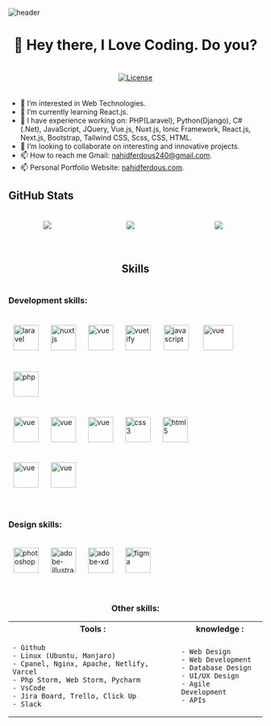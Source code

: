 ![header](https://capsule-render.vercel.app/api?type=waving&color=auto&height=300&section=header&text=Nahid%20Ferdous&fontSize=80&animation=fadeIn&fontAlignY=38&desc=A%20Passionate%20Full-Stack%20Web%20Developer.&descAlignY=51&descAlign=62)
<h1 align="center">
    👋 Hey there, I Love Coding. Do you?
</h1>

<p align="center">
    <a href="https://komarev.com/ghpvc/?username=nahidnfr123&color=ff69b4&style=flat&label=VIEWS">
    <img align="center" hspace="10" vspace="20" src="https://komarev.com/ghpvc/?username=nahidnfr123&color=ff69b4&style=flat&label=VIEWS" alt="License">
    </a>
</p>

[comment]: <> (<div style="margin-bottom: 30px; color: dodgerblue;">)

[comment]: <> (    <h3 align="center" style="line-height: 4px !important;">)

[comment]: <> (        I am a Full-Stack Web Developer.)

[comment]: <> (    </h3>)

[comment]: <> (</div>)

[comment]: <> (<hr style="margin-bottom: 30px; background-color: #4a5568">)

- 🌱 I’m interested in Web Technologies.
- 🌱 I’m currently learning React.js.
- 🌱 I have experience working on: PHP(Laravel), Python(Django), C#(.Net), JavaScript, JQuery, Vue.js, Nuxt.js, Ionic Framework, React.js, Next.js, Bootstrap, Tailwind CSS, Scss, CSS, HTML.
- 💞️ I’m looking to collaborate on interesting and innovative projects.
- 📫 How to reach me Gmail: nahidferdous240@gmail.com.
- 📫 Personal Portfolio Website: [nahidferdous.com](https://www.nahidferdous.netlify.com "Nahid Ferdous").

[comment]: <> (![myimg]&#40;https://cdn.worldvectorlogo.com/logos/html5.svg&#41;)

[comment]: <> (![alt text]&#40;https://cdn.worldvectorlogo.com/logos/html5.svg ''&#41;{: height="50px" width="50px" style="float:left; padding-bottom:1000px" })

<h2>GitHub Stats</h2>
<div align="center" style="display: flex; flex-wrap: wrap; justify-content: space-around; align-items: center;">
<img src="https://github-readme-stats.vercel.app/api/top-langs/?username=nahidnfr123&show_icons=true&theme=radical&#41;]&#50;https://github.com/anuraghazra/github-readme-stats&#41;">

[//]: # (<a href="https://github-readme-stats.vercel.app/api/top-langs/?username=nahidnfr123&show_icons=true&theme=radical">)

[//]: # (  <img align="center" hspace="10" vspace="20" style="max-width: 320px" align="center" src="https://github-readme-stats.vercel.app/api/top-langs/?username=nahidnfr123&&layout=compact&show_icons=true&theme=radical" />)

[//]: # (</a>)
<div>
<img align="center" hspace="10" vspace="20" src="https://github-readme-streak-stats.herokuapp.com?user=nahidnfr123&theme=aura&fire=EB5454)](https://git.io/streak-stats" />
</div>
<a href="https://github-readme-stats.vercel.app/api?username=nahidnfr123&show_icons=true&theme=radical">
  <img align="center" hspace="10" vspace="20" align="center" src="https://github-readme-stats.vercel.app/api?username=nahidnfr123&show_icons=true&theme=radical" />
</a>
</div>


<br/>
<h2 align="center">Skills</h2>
<div style="display: flex; flex-wrap: wrap; gap: 20px">
    <div style="min-width: 100px">
        <h3>Development skills:</h3>
        <div>
            <img align="middle" hspace="10" vspace="20" src="https://cdn.worldvectorlogo.com/logos/laravel-2.svg" alt="laravel" width="50" height="50"/>
            <img align="middle" hspace="10" vspace="20" src="https://i.ibb.co/PWH7mQQ/nuxt-seeklogo-com.png" alt="nuxt js" height="50"/>
            <img align="middle" hspace="10" vspace="20" src="https://cdn.worldvectorlogo.com/logos/vue-js-1.svg" alt="vue" width="50" height="50"/>
            <img align="middle" hspace="10" vspace="20" src="https://i.ibb.co/9rLZp8w/vuetifyjs-svgrepo-com.png" alt="vuetify" width="50" height="50"/>
            <img align="middle" hspace="10" vspace="20" src="https://i.ibb.co/KF7Yq9Y/javascript.png" alt="javascript" height="50" style="background: white; padding: 2px; border-radius: 4px"/>
            <img align="middle" hspace="10" vspace="20" src="https://cdn.worldvectorlogo.com/logos/jquery-1.svg" alt="vue" width="60" height="50" style="background: white; padding: 2px; border-radius: 4px"/>
            <img align="middle" hspace="10" vspace="20" src="https://cdn.worldvectorlogo.com/logos/php-1.svg" alt="php" width="50" style="max-height: 50px;"/>
        </div>    
        <div>    
            <img align="middle" hspace="10" vspace="20" src="https://cdn.worldvectorlogo.com/logos/tailwind-css-2.svg" alt="vue" width="50" height="50"/>
            <img align="middle" hspace="10" vspace="20" src="https://cdn.worldvectorlogo.com/logos/bootstrap-4.svg" alt="vue" width="50" height="50"/>
            <img align="middle" hspace="10" vspace="20" src="https://cdn.worldvectorlogo.com/logos/sass-1.svg" alt="vue" width="50" height="50"/>
            <img align="middle" hspace="10" vspace="20" src="https://i.ibb.co/Tv1hTPX/css.png" alt="css3" width="50" height="50"/>
            <img align="middle" hspace="10" vspace="20" src="https://i.ibb.co/LRGrxXz/HTML.png" alt="html5" width="50" height="50"/>
        </div>
        <div>
            <img align="middle" hspace="10" vspace="20" src="https://cdn.worldvectorlogo.com/logos/mysql-3.svg" alt="vue" width="50" height="50"/>
            <img align="middle" hspace="10" vspace="20" src="https://cdn.worldvectorlogo.com/logos/postgresql.svg" alt="vue" width="50" height="50"/>
        </div>
    </div>
    <div style="min-width: 100px">
        <h3>Design skills:</h3>
        <img align="middle" hspace="10" vspace="20" src="https://cdn.worldvectorlogo.com/logos/photoshop-cc-4.svg" alt="photoshop" width="50" height="50"/>
        <img align="middle" hspace="10" vspace="20" src="https://i.ibb.co/v1NR8tG/adobe-illustrator.png" alt="adobe-illustrator" width="50" height="50"/>
        <img align="middle" hspace="10" vspace="20" src="https://cdn.worldvectorlogo.com/logos/adobe-xd-1.svg" alt="adobe-xd" width="50" height="50"/>
        <img align="middle" hspace="10" vspace="20" src="https://cdn.worldvectorlogo.com/logos/figma-1.svg" alt="figma" width="50" height="50"/>
    </div>
</div>

[comment]: <> (|Tools|Knowledge|)

[comment]: <> (|:---|:---|)

[comment]: <> (|Github| Web Design|)

[comment]: <> (|linux| Web Development|)

[comment]: <> (<h3 align="left">Tools:</h3>)

<br>

<h3 align="center">Other skills:</h3>

<table align="center">
  <tr>
    <th>Tools : </th>
    <th>knowledge : </th>
  </tr>
  <tr>
    <td>

    - Github
    - Linux (Ubuntu, Manjaro)
    - Cpanel, Nginx, Apache, Netlify, Varcel
    - Php Storm, Web Storm, Pycharm
    - VsCode
    - Jira Board, Trello, Click Up
    - Slack

</td>
    <td>

    - Web Design
    - Web Development
    - Database Design
    - UI/UX Design
    - Agile Development
    - APIs

</td>
  </tr>
</table>
